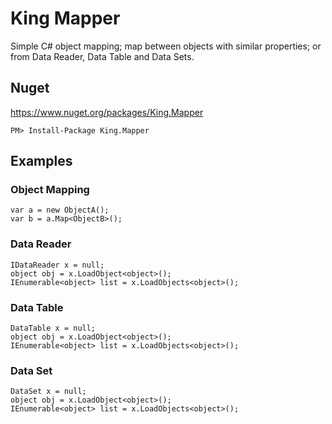 King Mapper
==========

Simple C# object mapping; map between objects with similar properties; or from Data Reader, Data Table and Data Sets.

## Nuget
https://www.nuget.org/packages/King.Mapper
```
PM> Install-Package King.Mapper
```
## Examples
### Object Mapping
```
var a = new ObjectA();
var b = a.Map<ObjectB>();
```
### Data Reader
```
IDataReader x = null;
object obj = x.LoadObject<object>();
IEnumerable<object> list = x.LoadObjects<object>();
```
### Data Table
```
DataTable x = null;
object obj = x.LoadObject<object>();
IEnumerable<object> list = x.LoadObjects<object>();
```
### Data Set
```
DataSet x = null;
object obj = x.LoadObject<object>();
IEnumerable<object> list = x.LoadObjects<object>();
```